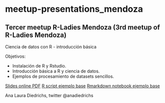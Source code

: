 # meetup-presentations_mendoza
## Tercer meetup R-Ladies Mendoza (3rd meetup of R-Ladies Mendoza)

Ciencia de datos con R - introducción básica

Objetivos:

* Instalación de R y Rstudio.
* Introducción básica a R y ciencia de datos.
* Ejemplos de procesamiento de datasets sencillos.


[Slides online ](https://docs.google.com/presentation/d/1mh-PcbPN98PkExCrMKAnV8MYBlBWjDUglQFUB0NODfo/edit?usp=sharing) 
[PDF](R-Ladies-tercer-meetup-Diedrichs-intro.pdf)
[R script ejemplo base](ejemplo.R)
[Rmarkdown notebook ejemplo base](ejemploBase.Rmd)

Ana Laura Diedrichs, twitter @anadiedrichs




